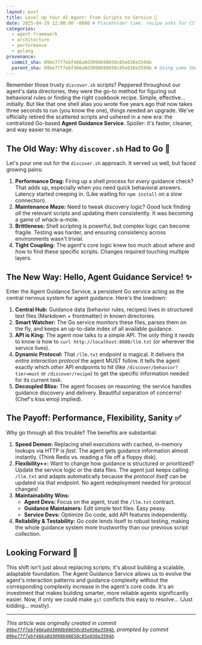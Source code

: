 ```yaml
---
layout: post
title: Level Up Your AI Agent: From Scripts to Service 🚀
date: 2025-04-29 12:00:00 -0600 # Placeholder time, recipe asks for CST/CDT - using -0600
categories:
  - agent-framework
  - architecture
  - performance
  - golang
provenance:
  commit_sha: 09be77f7ebf466a0d3098b98650c85e036e3594b
  parent_sha: 09be77f7ebf466a0d3098b98650c85e036e3594b # Using same SHA as prompt=commit per recipe
---
```


Remember those trusty `discover.sh` scripts? Peppered throughout our agent's data directories, they were the go-to method for figuring out behavioral rules or finding the right cookbook recipe. Simple, effective... initially. But like that one shell alias you wrote five years ago that now takes three seconds to run (you know the one), things needed an upgrade. We've officially retired the scattered scripts and ushered in a new era: the centralized Go-based **Agent Guidance Service**. Spoiler: it's faster, cleaner, and way easier to manage.

## The Old Way: Why `discover.sh` Had to Go 🐢

Let's pour one out for the `discover.sh` approach. It served us well, but faced growing pains:

1.  **Performance Drag:** Firing up a shell process for *every* guidance check? That adds up, especially when you need quick behavioral answers. Latency started creeping in. (Like waiting for `npm install` on a slow connection).
2.  **Maintenance Maze:** Need to tweak discovery logic? Good luck finding *all* the relevant scripts and updating them consistently. It was becoming a game of whack-a-mole.
3.  **Brittleness:** Shell scripting is powerful, but complex logic can become fragile. Testing was harder, and ensuring consistency across environments wasn't trivial.
4.  **Tight Coupling:** The agent's core logic knew too much about *where* and *how* to find these specific scripts. Changes required touching multiple layers.

## The New Way: Hello, Agent Guidance Service! ✨

Enter the Agent Guidance Service, a persistent Go service acting as the central nervous system for agent guidance. Here's the lowdown:

1.  **Central Hub:** Guidance data (behavior rules, recipes) lives in structured text files (Markdown + frontmatter) in known directories.
2.  **Smart Watcher:** The Go service monitors these files, parses them on the fly, and keeps an up-to-date index of all available guidance.
3.  **API is King:** The agent now talks to a simple API. The *only* thing it *needs* to know is how to `curl http://localhost:8080/llm.txt` (or wherever the service lives).
4.  **Dynamic Protocol:** That `/llm.txt` endpoint is magical. It delivers the *entire interaction protocol* the agent MUST follow. It tells the agent exactly which *other* API endpoints to hit (like `/discover/behavior?tier=must` or `/discover/recipe`) to get the specific information needed for its current task.
5.  **Decoupled Bliss:** The agent focuses on reasoning; the service handles guidance discovery and delivery. Beautiful separation of concerns! (Chef's kiss emoji implied).

## The Payoff: Performance, Flexibility, Sanity ✅

Why go through all this trouble? The benefits are substantial:

1.  **Speed Demon:** Replacing shell executions with cached, in-memory lookups via HTTP is *fast*. The agent gets guidance information almost instantly. (Think Redis vs. reading a file off a floppy disk).
2.  **Flexibility++:** Want to change how guidance is structured or prioritized? Update the service logic or the data files. The agent just keeps calling `/llm.txt` and adapts automatically because the *protocol itself* can be updated via that endpoint. No agent redeployment needed for protocol changes!
3.  **Maintainability Wins:**
    *   **Agent Devs:** Focus on the agent, trust the `/llm.txt` contract.
    *   **Guidance Maintainers:** Edit simple text files. Easy peasy.
    *   **Service Devs:** Optimize Go code, add API features independently.
4.  **Reliability & Testability:** Go code lends itself to robust testing, making the whole guidance system more trustworthy than our previous script collection.

## Looking Forward 🔭

This shift isn't just about replacing scripts; it's about building a scalable, adaptable foundation. The Agent Guidance Service allows us to evolve the agent's interaction patterns and guidance complexity without the corresponding complexity increase in the agent's core code. It's an investment that makes building smarter, more reliable agents significantly easier. Now, if only we could make `git` conflicts this easy to resolve... (Just kidding... mostly).

---

*This article was originally created in commit [`09be77f7ebf466a0d3098b98650c85e036e3594b`](https://github.com/frison/agentt/commit/09be77f7ebf466a0d3098b98650c85e036e3594b), prompted by commit [`09be77f7ebf466a0d3098b98650c85e036e3594b`](https://github.com/frison/agentt/commit/09be77f7ebf466a0d3098b98650c85e036e3594b).*